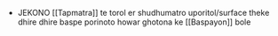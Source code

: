 - JEKONO [[Tapmatra]] te torol er shudhumatro uporitol/surface theke dhire dhire baspe porinoto howar ghotona ke [[Baspayon]] bole 